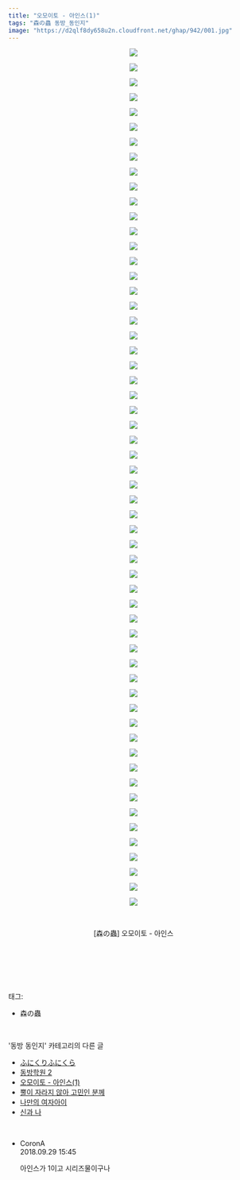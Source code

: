 ```yaml
---
title: "오모이토 - 아인스(1)"
tags: "森の蟲 동방_동인지"
image: "https://d2qlf8dy658u2n.cloudfront.net/ghap/942/001.jpg"
---
```

<div class="article">
<p style="text-align: center; clear: none; float: none;"><img src="{{ site.imgserver12 }}/ghap/942/001.jpg"/></p>
<p style="text-align: center; clear: none; float: none;"><img src="{{ site.imgserver12 }}/ghap/942/002.jpg"/></p>
<p style="text-align: center; clear: none; float: none;"><img src="{{ site.imgserver12 }}/ghap/942/003.jpg"/></p>
<p style="text-align: center; clear: none; float: none;"><img src="{{ site.imgserver12 }}/ghap/942/004.jpg"/></p>
<p style="text-align: center; clear: none; float: none;"><img src="{{ site.imgserver12 }}/ghap/942/005.jpg"/></p>
<p style="text-align: center; clear: none; float: none;"><img src="{{ site.imgserver12 }}/ghap/942/006.jpg"/></p>
<p style="text-align: center; clear: none; float: none;"><img src="{{ site.imgserver12 }}/ghap/942/007.jpg"/></p>
<p style="text-align: center; clear: none; float: none;"><img src="{{ site.imgserver12 }}/ghap/942/008.jpg"/></p>
<p style="text-align: center; clear: none; float: none;"><img src="{{ site.imgserver12 }}/ghap/942/009.jpg"/></p>
<p style="text-align: center; clear: none; float: none;"><img src="{{ site.imgserver12 }}/ghap/942/010.jpg"/></p>
<p style="text-align: center; clear: none; float: none;"><img src="{{ site.imgserver12 }}/ghap/942/011.jpg"/></p>
<p style="text-align: center; clear: none; float: none;"><img src="{{ site.imgserver12 }}/ghap/942/012.jpg"/></p>
<p style="text-align: center; clear: none; float: none;"><img src="{{ site.imgserver12 }}/ghap/942/013.jpg"/></p>
<p style="text-align: center; clear: none; float: none;"><img src="{{ site.imgserver12 }}/ghap/942/014.jpg"/></p>
<p style="text-align: center; clear: none; float: none;"><img src="{{ site.imgserver12 }}/ghap/942/015.jpg"/></p>
<p style="text-align: center; clear: none; float: none;"><img src="{{ site.imgserver12 }}/ghap/942/016.jpg"/></p>
<p style="text-align: center; clear: none; float: none;"><img src="{{ site.imgserver12 }}/ghap/942/017.jpg"/></p>
<p style="text-align: center; clear: none; float: none;"><img src="{{ site.imgserver12 }}/ghap/942/018.jpg"/></p>
<p style="text-align: center; clear: none; float: none;"><img src="{{ site.imgserver12 }}/ghap/942/019.jpg"/></p>
<p style="text-align: center; clear: none; float: none;"><img src="{{ site.imgserver12 }}/ghap/942/020.jpg"/></p>
<p style="text-align: center; clear: none; float: none;"><img src="{{ site.imgserver12 }}/ghap/942/021.jpg"/></p>
<p style="text-align: center; clear: none; float: none;"><img src="{{ site.imgserver12 }}/ghap/942/022.jpg"/></p>
<p style="text-align: center; clear: none; float: none;"><img src="{{ site.imgserver12 }}/ghap/942/023.jpg"/></p>
<p style="text-align: center; clear: none; float: none;"><img src="{{ site.imgserver12 }}/ghap/942/024.jpg"/></p>
<p style="text-align: center; clear: none; float: none;"><img src="{{ site.imgserver12 }}/ghap/942/025.jpg"/></p>
<p style="text-align: center; clear: none; float: none;"><img src="{{ site.imgserver12 }}/ghap/942/026.jpg"/></p>
<p style="text-align: center; clear: none; float: none;"><img src="{{ site.imgserver12 }}/ghap/942/027.jpg"/></p>
<p style="text-align: center; clear: none; float: none;"><img src="{{ site.imgserver12 }}/ghap/942/028.jpg"/></p>
<p style="text-align: center; clear: none; float: none;"><img src="{{ site.imgserver12 }}/ghap/942/029.jpg"/></p>
<p style="text-align: center; clear: none; float: none;"><img src="{{ site.imgserver12 }}/ghap/942/030.jpg"/></p>
<p style="text-align: center; clear: none; float: none;"><img src="{{ site.imgserver12 }}/ghap/942/031.jpg"/></p>
<p style="text-align: center; clear: none; float: none;"><img src="{{ site.imgserver12 }}/ghap/942/032.jpg"/></p>
<p style="text-align: center; clear: none; float: none;"><img src="{{ site.imgserver12 }}/ghap/942/033.jpg"/></p>
<p style="text-align: center; clear: none; float: none;"><img src="{{ site.imgserver12 }}/ghap/942/034.jpg"/></p>
<p style="text-align: center; clear: none; float: none;"><img src="{{ site.imgserver12 }}/ghap/942/035.jpg"/></p>
<p style="text-align: center; clear: none; float: none;"><img src="{{ site.imgserver12 }}/ghap/942/036.jpg"/></p>
<p style="text-align: center; clear: none; float: none;"><img src="{{ site.imgserver12 }}/ghap/942/037.jpg"/></p>
<p style="text-align: center; clear: none; float: none;"><img src="{{ site.imgserver12 }}/ghap/942/038.jpg"/></p>
<p style="text-align: center; clear: none; float: none;"><img src="{{ site.imgserver12 }}/ghap/942/039.jpg"/></p>
<p style="text-align: center; clear: none; float: none;"><img src="{{ site.imgserver12 }}/ghap/942/040.jpg"/></p>
<p style="text-align: center; clear: none; float: none;"><img src="{{ site.imgserver12 }}/ghap/942/041.jpg"/></p>
<p style="text-align: center; clear: none; float: none;"><img src="{{ site.imgserver12 }}/ghap/942/042.jpg"/></p>
<p style="text-align: center; clear: none; float: none;"><img src="{{ site.imgserver12 }}/ghap/942/043.jpg"/></p>
<p style="text-align: center; clear: none; float: none;"><img src="{{ site.imgserver12 }}/ghap/942/044.jpg"/></p>
<p style="text-align: center; clear: none; float: none;"><img src="{{ site.imgserver12 }}/ghap/942/045.jpg"/></p>
<p style="text-align: center; clear: none; float: none;"><img src="{{ site.imgserver12 }}/ghap/942/046.jpg"/></p>
<p style="text-align: center; clear: none; float: none;"><img src="{{ site.imgserver12 }}/ghap/942/047.jpg"/></p>
<p style="text-align: center; clear: none; float: none;"><img src="{{ site.imgserver12 }}/ghap/942/048.jpg"/></p>
<p style="text-align: center; clear: none; float: none;"><img src="{{ site.imgserver12 }}/ghap/942/049.jpg"/></p>
<p style="text-align: center; clear: none; float: none;"><img src="{{ site.imgserver12 }}/ghap/942/050.jpg"/></p>
<p style="text-align: center; clear: none; float: none;"><img src="{{ site.imgserver12 }}/ghap/942/051.jpg"/></p>
<p style="text-align: center; clear: none; float: none;"><img src="{{ site.imgserver12 }}/ghap/942/052.jpg"/></p>
<p style="text-align: center; clear: none; float: none;"><img src="{{ site.imgserver12 }}/ghap/942/053.jpg"/></p>
<p style="text-align: center; clear: none; float: none;"><img src="{{ site.imgserver12 }}/ghap/942/054.jpg"/></p>
<p style="text-align: center; clear: none; float: none;"><img src="{{ site.imgserver12 }}/ghap/942/055.jpg"/></p>
<p style="text-align: center; clear: none; float: none;"><img src="{{ site.imgserver12 }}/ghap/942/056.jpg"/></p>
<p style="text-align: center; clear: none; float: none;"><img src="{{ site.imgserver12 }}/ghap/942/057.jpg"/></p>
<p style="text-align: center; clear: none; float: none;"><img src="{{ site.imgserver12 }}/ghap/942/058.jpg"/></p>
<p style="text-align: center; clear: none; float: none;"><br/></p>
<p style="text-align: center; clear: none; float: none;">[森の蟲] 오모이토 - 아인스</p>
<p style="text-align: center; clear: none; float: none;"><br/></p>
<p><br/></p>
</div><br/>
<div class="tagTrail">
<p>태그: </p>
<ul>
<li>森の蟲</li>
</ul>
</div><br/>
<div class="another">
<p>'동방 동인지' 카테고리의 다른 글</p>
<ul>
<li><a href="/ghap_944">ふにくりふにくら</a></li>
<li><a href="/ghap_943">동방학원 2</a></li>
<li><a href="/ghap_942">오모이토 - 아인스(1)</a></li>
<li><a href="/ghap_941">뿔이 자라지 않아 고민인 분께</a></li>
<li><a href="/ghap_940">나만의 여자아이</a></li>
<li><a href="/ghap_939">신과 나</a></li>
</ul>
</div><br/>
<div class="cb_module cb_fluid">
<div class="cb_wrt cb_profile">
<div class="comment">
<ul>
<li class="cb_thumb_off" id="comment15341755">
<div class="cb_comment_area">
<div class="cb_info_area">
<div class="cb_section">
<span class="cb_nick_name">CoronA</span>
</div>
<div class="cb_section">
<span class="cb_date">2018.09.29 15:45 </span>
</div>
</div>
<div class="cb_dsc_comment">
<p class="cb_dsc">
											아인스가 1이고 시리즈물이구나
										</p>
</div>
</div></li>
</ul>
</div>
</div><!-- commentList close -->
</div><br/>
